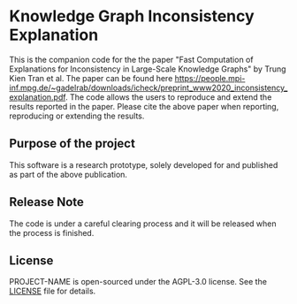 # Knowledge Graph Inconsistency Explanation

This is the companion code for the the paper "Fast Computation of Explanations 
for Inconsistency in Large-Scale Knowledge Graphs" by Trung Kien Tran et al. 
The paper can be found here https://people.mpi-inf.mpg.de/~gadelrab/downloads/icheck/preprint_www2020_inconsistency_explanation.pdf. 
The code allows the users to reproduce and extend the results reported in the paper. Please cite the
above paper when reporting, reproducing or extending the results.

## Purpose of the project

This software is a research prototype, solely developed for and published as
part of the above publication. 

## Release Note

The code is under a careful clearing process and it will be released when the process is finished.

## License

PROJECT-NAME is open-sourced under the AGPL-3.0 license. See the
[LICENSE](LICENSE) file for details.


